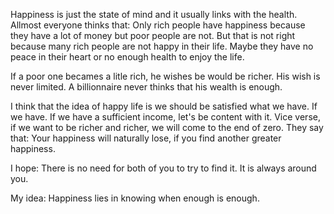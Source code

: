 Happiness is just the state of mind and it usually links with the health.
Allmost everyone thinks that: Only rich people have happiness because they have a lot of money but poor people are not. But that is not right because many rich people are not happy in their life. Maybe they have no peace in their heart or no enough health to enjoy the life.

If a poor one becames a litle rich, he wishes be would be richer. His wish is never limited.
A billionnaire never thinks that his wealth is enough.

I think that the idea of happy life is we should be satisfied what we have. If we have. If we have a sufficient income, let's be content with it. Vice verse, if we want to be richer and richer, we will come to the end of zero.
They say that: Your happiness will naturally lose, if you find another greater happiness.

I hope: There is no need for both of you to try to find it. It is always around you.

My idea: Happiness lies in knowing when enough is enough.